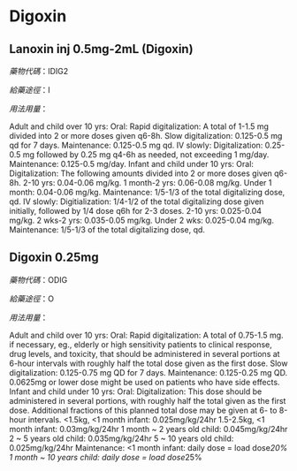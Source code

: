 # Digoxin

## Lanoxin inj 0.5mg-2mL (Digoxin)

*藥物代碼*：IDIG2

*給藥途徑*：I

*用法用量*：

Adult and child over 10 yrs:
     Oral: Rapid digitalization: A total of 1-1.5 mg divided into 2 or more doses given q6-8h.
     Slow digitalization: 0.125-0.5 mg qd for 7 days.
     Maintenance: 0.125-0.5 mg qd.
     IV slowly: Digitalization: 0.25-0.5 mg followed by 0.25 mg q4-6h as needed, not exceeding 1 mg/day.
     Maintenance: 0.125-0.5 mg/day.
   Infant and child under 10 yrs:
     Oral: Digitalization:
       The following amounts divided into 2 or more doses given q6-8h.
     2-10 yrs: 0.04-0.06 mg/kg.
     1 month-2 yrs: 0.06-0.08 mg/kg.
     Under 1 month: 0.04-0.06 mg/kg.
       Maintenance: 1/5-1/3 of the total digitalizing dose, qd.
     IV slowly:
      Digitialization: 1/4-1/2 of the total digitalizing dose given
        initially, followed by 1/4 dose q6h for 2-3 doses.
      2-10 yrs: 0.025-0.04 mg/kg.
      2 wks-2 yrs: 0.035-0.05 mg/kg.
      Under 2 wks: 0.025-0.04 mg/kg.
        Maintenance: 1/5-1/3 of the total digitalizing dose, qd.

## Digoxin 0.25mg

*藥物代碼*：ODIG

*給藥途徑*：O

*用法用量*：

Adult and child over 10 yrs:
       Oral: Rapid digitalization: A total of 0.75-1.5 mg. if necessary, eg., elderly or high sensitivity patients to clinical response, drug levels, and toxicity, that should be administered in several portions at 6-hour intervals with roughly half the total dose given as the first dose.
       Slow digitalization: 
               0.125-0.75 mg QD for 7 days.
       Maintenance: 0.125-0.25 mg QD. 0.0625mg or lower dose might be used on patients who have side effects.
Infant and child under 10 yrs:
       Oral: Digitalization: This dose should be administered in several portions, with roughly half the total given as the first dose. Additional fractions of this planned total dose may be given at 6- to 8-hour intervals.
               <1.5kg, <1 month infant: 0.025mg/kg/24hr
               1.5-2.5kg, <1 month infant: 0.03mg/kg/24hr
               1 month ~ 2 years old child: 0.045mg/kg/24hr
               2 ~ 5 years old child: 0.035mg/kg/24hr
               5 ~ 10 years old child: 0.025mg/kg/24hr
Maintenance:
<1 month infant: daily dose = load dose*20%
1 month ~ 10 years child: daily dose = load dose*25%

